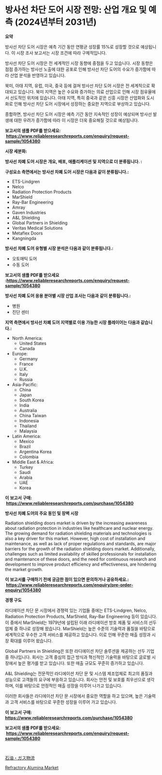 <p><h1>방사선 차단 도어 시장 전망: 산업 개요 및 예측 (2024년부터 2031년)</h1></p><p><strong>요약</strong></p>
<p><p>방사선 차단 도어 시장은 예측 기간 동안 연평균 성장률 15%로 성장할 것으로 예상됩니다. 이 시장 조사 보고서는 시장 조건에 따라 구체적입니다. </p><p>방사선 차단 도어 시장은 전 세계적인 시장 동향에 중점을 두고 있습니다. 시장 동향은 점점 증가하는 방사선 노출에 대한 공포로 인해 방사선 차단 도어의 수요가 증가함에 따라 산업 분석을 반영하고 있습니다.</p><p>북미, 아태 지역, 유럽, 미국, 중국 등에 걸쳐 방사선 차단 도어 시장은 전 세계적으로 확대되고 있습니다. 북미 지역은 높은 수요와 증가하는 의료 산업으로 인해 시장 점유율에서 선도적인 위치에 있습니다. 아태 지역, 특히 중국과 같은 신흥 시장은 산업화와 도시화로 인해 방사선 차단 도어 시장에서 성장하는 중요한 지역으로 부상하고 있습니다.</p><p>종합하면, 방사선 차단 도어 시장은 예측 기간 동안 지속적인 성장이 예상되며 방사선 발생에 대한 우려가 증가함에 따라 이 시장은 더욱 중요해질 것으로 예상됩니다.</p></p>
<p><strong>보고서의 샘플 PDF를 받으세요: &nbsp;<a href="https://www.reliableresearchreports.com/enquiry/request-sample/1054380">https://www.reliableresearchreports.com/enquiry/request-sample/1054380</a></strong></p>
<p><strong>시장 세분화:</strong></p>
<p><strong> 방사선 차폐 도어 시장은 개요, 배포, 애플리케이션 및 지역으로 더 분류됩니다. :</strong></p>
<p><strong>구성요소 측면에서는 방사선 차폐 도어 시장은 다음과 같이 분류됩니다.:</strong></p>
<p><ul><li>ETS-Lindgren</li><li>Nelco</li><li>Radiation Protection Products</li><li>MarShield</li><li>Ray-Bar Engineering</li><li>Amray</li><li>Gaven Industries</li><li>A&L Shielding</li><li>Global Partners in Shielding</li><li>Veritas Medical Solutions</li><li>Metaflex Doors</li><li>Kangningda</li></ul></p>
<p><strong> 방사선 차폐 도어 유형별 시장 분석은 다음과 같이 분류됩니다.:</strong></p>
<p><ul><li>오토매틱 도어</li><li>수동 도어</li></ul></p>
<p><strong>보고서의 샘플 PDF를 받으세요 :<a href="https://www.reliableresearchreports.com/enquiry/request-sample/1054380">https://www.reliableresearchreports.com/enquiry/request-sample/1054380</a></strong></p>
<p><strong> 방사선 차폐 도어 응용 분야별 시장 산업 조사는 다음과 같이 분류됩니다.:</strong></p>
<p><ul><li>병원</li><li>진단 센터</li></ul></p>
<p><strong>지역 측면에서 방사선 차폐 도어 지역별로 이용 가능한 시장 플레이어는 다음과 같습니다.:</strong></p>
<p><ul>
    <li>
        North America:
        <ul>
            <li>United States</li>
            <li>Canada</li>
        </ul>
    </li>
    <li>
        Europe:
        <ul>
            <li>Germany</li>
            <li>France</li>
            <li>U.K.</li>
            <li>Italy</li>
            <li>Russia</li>
        </ul>
    </li>
    <li>
        Asia-Pacific:
        <ul>
            <li>China</li>
            <li>Japan</li>
            <li>South Korea</li>
            <li>India</li>
            <li>Australia</li>
            <li>China Taiwan</li>
            <li>Indonesia</li>
            <li>Thailand</li>
            <li>Malaysia</li>
        </ul>
    </li>
    <li>
        Latin America:
        <ul>
            <li>Mexico</li>
            <li>Brazil</li>
            <li>Argentina Korea</li>
            <li>Colombia</li>
        </ul>
    </li>
    <li>
        Middle East & Africa:
        <ul>
            <li>Turkey</li>
            <li>Saudi</li>
            <li>Arabia</li>
            <li>UAE</li>
            <li>Korea</li>
        </ul>
    </li>
    </ul></p>
<p><strong>이 보고서 구매: &nbsp;<a href="https://www.reliableresearchreports.com/purchase/1054380">https://www.reliableresearchreports.com/purchase/1054380</a></strong></p>
<p><strong>방사선 차폐 도어의 주요 동인 및 장벽 시장</strong></p>
<p><p>Radiation shielding doors market is driven by the increasing awareness about radiation protection in industries like healthcare and nuclear energy. The growing demand for radiation shielding materials and technologies is also a key driver for this market. However, high cost of installation and maintenance, as well as lack of proper regulations and standards, are major barriers for the growth of the radiation shielding doors market. Additionally, challenges such as limited availability of skilled professionals for installation and maintenance of these doors, and the need for continuous research and development to improve product efficiency and effectiveness, are hindering the market growth.</p></p>
<p><strong>이 보고서를 구매하기 전에 궁금한 점이 있으면 문의하거나 공유하세요.: &nbsp;<a href="https://www.reliableresearchreports.com/enquiry/pre-order-enquiry/1054380">https://www.reliableresearchreports.com/enquiry/pre-order-enquiry/1054380</a></strong></p>
<p><strong>경쟁 구도</strong></p>
<p><p>라디에이션 차단 문 시장에서 경쟁력 있는 기업들 중에는 ETS-Lindgren, Nelco, Radiation Protection Products, MarShield, Ray-Bar Engineering 등이 있습니다. 이 중에서 MarShield는 1979년에 설립된 이래 라디에이션 방호 제품 및 서비스의 선두 업체 중 하나로 성장해 왔습니다. MarShield는 높은 수준의 기술력과 품질을 바탕으로 세계적으로 우수한 고객 서비스를 제공하고 있습니다. 이로 인해 꾸준한 매출 성장과 시장 확대를 이루어 왔습니다.</p><p>Global Partners in Shielding은 또한 라디에이션 차단 솔루션을 제공하는 선두 기업 중 하나입니다. 회사는 고객 중심의 접근 방식과 혁신적인 기술력을 바탕으로 글로벌 시장에서 높은 평가를 받고 있습니다. 또한 매출 규모도 꾸준히 증가하고 있습니다.</p><p>A&L Shielding는 전문적인 라디에이션 차단 문 및 시스템 제조업체로 최고의 품질과 성능으로 고객들의 요구에 부응하고 있습니다. 회사는 안전 및 보호를 최우선으로 생각하며, 이를 바탕으로 안정적인 매출 성장을 이루어 나가고 있습니다.</p><p>이러한 회사들은 라디에이션 차단 문 시장에서 중요한 역할을 하고 있으며, 높은 기술력과 고객 서비스를 바탕으로 꾸준한 성장을 이루어 가고 있습니다.</p></p>
<p><strong>이 보고서 구매: &nbsp; <a href="https://www.reliableresearchreports.com/purchase/1054380">https://www.reliableresearchreports.com/purchase/1054380</a></strong></p>
<p><strong>보고서의 샘플 PDF를 받으세요: &nbsp;<a href="https://www.reliableresearchreports.com/enquiry/request-sample/1054380">https://www.reliableresearchreports.com/enquiry/request-sample/1054380</a></strong><strong></strong></p>
<p>&nbsp;</p>
<p><p><a href="https://github.com/JacksonWiza1924/Market-Research-Report-List-1/blob/main/724958116773.md">石油・ガス物流</a></p><p><a href="https://forested-sushi-9b0.notion.site/Refractory-Alumina-Market-A-Comprehensive-Report-of-its-Market-Share-Growth-Trends-2024-2031-23235ae709754f539d162577f5c4787d">Refractory Alumina Market</a></p></p>